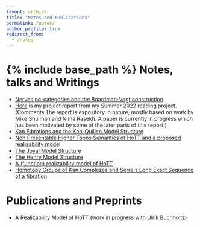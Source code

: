 ```yaml
---
layout: archive
title: "Notes and Publications"
permalink: /notes/
author_profile: true
redirect_from:
  - /notes
---
```


{% include base_path %}
Notes, talks and Writings
======
* [Nerves,oo-categories and the Boardman-Vogt construction](https://drive.google.com/file/d/1LkixeRpvA0YGhipyZCRtwVAjglb-bNYu/view?usp=sharing)
* [Here](https://drive.google.com/file/d/1qwiy0Yy3SpQ3aLbHpSuXyNNeSzh-x1Ms/view?usp=sharing) is my project report from my Summer 2022 reading project. (Comments:The report is expository in nature, mostly based on work by Mike Shulman and Nima Rasekh. A paper is currently in progress which has been motivated by some of the later parts of this report.)  
* [Kan Fibrations and the Kan-Quillen Model Structure](https://drive.google.com/file/d/1bR-mnbPwR3OfwHlQPXMv3QSvZN-J33Ga/view?usp=sharing)
* [Non Presentable Higher Topos Semantics of HoTT and a proposed realizability model](https://drive.google.com/file/d/1FcrdDdc4Xeq4hIdKcUnaZ_e01fYOLQDh/view?usp=sharing) 
* [The Joyal Model Structure](https://drive.google.com/file/d/1Qsks2N2L9joute6OM2I5DJNnl1y73D93/view?usp=sharing)
* [The Henry Model Structure](https://drive.google.com/file/d/1ToeAj5GSAUGfljKF8uEQMwzJHHuqFaXt/view?usp=sharing)
* [A (function) realizability model of HoTT](https://drive.google.com/file/d/1YC9CEapm412EDVRTlT_CndBzMdiVe4Yk/view?usp=sharing)
* [Homotopy Groups of Kan Complezes and Serre's Long Exact Sequence of a fibration](https://drive.google.com/file/d/1N4OmYi9kKxxp3yTdp6jlWkKGHLX0M1ru/view)

Publications and Preprints
======
* A Realizability Model of HoTT (work in progress with [Ulrik Buchholtz](https://ulrikbuchholtz.dk/))


